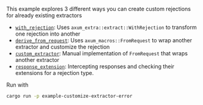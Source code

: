 This example explores 3 different ways you can create custom rejections for
already existing extractors

- [`with_rejection`](src/with_rejection.rs): Uses
  `axum_extra::extract::WithRejection` to transform one rejection into another
- [`derive_from_request`](src/derive_from_request.rs): Uses
  `axum_macros::FromRequest` to wrap another extractor and customize the
  rejection
- [`custom_extractor`](src/custom_extractor.rs): Manual implementation of
  `FromRequest` that wraps another extractor
- [`response_extension`](src/response_extension.rs): Intercepting responses
  and checking their extensions for a rejection type.

Run with

```sh
cargo run -p example-customize-extractor-error
```
